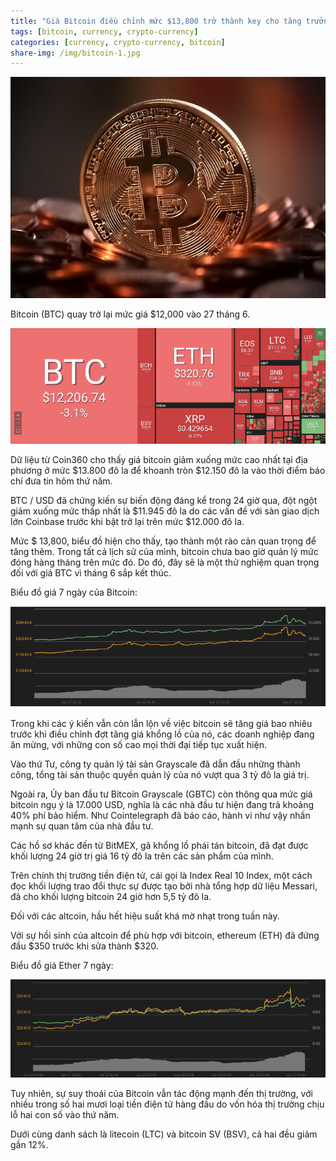 ```yaml
---
title: "Giá Bitcoin điều chỉnh mức $13,800 trở thành key cho tăng trưởng tương lai"
tags: [bitcoin, currency, crypto-currency]
categories: [currency, crypto-currency, bitcoin]
share-img: /img/bitcoin-1.jpg
---
```


![](/img/bitcoin-1.jpg)

Bitcoin (BTC) quay trở lại mức giá $12,000 vào 27 tháng 6.

![](/img/btc_price_20190627.png)

Dữ liệu từ Coin360 cho thấy giá bitcoin giảm xuống mức cao nhất tại địa phương ở mức $13.800 đô la để khoanh tròn $12.150 đô la vào thời điểm báo chí đưa tin hôm thứ năm.

BTC / USD đã chứng kiến sự biến động đáng kể trong 24 giờ qua, đột ngột giảm xuống mức thấp nhất là $11.945 đô la do các vấn đề với sàn giao dịch lớn Coinbase trước khi bật trở lại trên mức $12.000 đô la.

Mức $ 13,800, biểu đồ hiện cho thấy, tạo thành một rào cản quan trọng để tăng thêm. Trong tất cả lịch sử của mình, bitcoin chưa bao giờ quản lý mức đóng hàng tháng trên mức đó. Do đó, đây sẽ là một thử nghiệm quan trọng đối với giá BTC vì tháng 6 sắp kết thúc.

Biểu đồ giá 7 ngày của Bitcoin:

![](/img/btc_20190627_graph1.png)


Trong khi các ý kiến vẫn còn lẫn lộn về việc bitcoin sẽ tăng giá bao nhiêu trước khi điều chỉnh đợt tăng giá khổng lồ của nó, các doanh nghiệp đang ăn mừng, với những con số cao mọi thời đại tiếp tục xuất hiện.

Vào thứ Tư, công ty quản lý tài sản Grayscale đã dẫn đầu những thành công, tổng tài sản thuộc quyền quản lý của nó vượt qua 3 tỷ đô la giá trị.

Ngoài ra, Ủy ban đầu tư Bitcoin Grayscale (GBTC) còn thông qua mức giá bitcoin ngụ ý là 17.000 USD, nghĩa là các nhà đầu tư hiện đang trả khoảng 40% phí bảo hiểm. Như Cointelegraph đã báo cáo, hành vi như vậy nhấn mạnh sự quan tâm của nhà đầu tư.

Các hồ sơ khác đến từ BitMEX, gã khổng lồ phái tán bitcoin, đã đạt được khối lượng 24 giờ trị giá 16 tỷ đô la trên các sản phẩm của mình.

Trên chính thị trường tiền điện tử, cái gọi là Index Real 10 Index, một cách đọc khối lượng trao đổi thực sự được tạo bởi nhà tổng hợp dữ liệu Messari, đã cho khối lượng bitcoin 24 giờ hơn 5,5 tỷ đô la.

Đối với các altcoin, hầu hết hiệu suất khá mờ nhạt trong tuần này.

Với sự hồi sinh của altcoin để phù hợp với bitcoin, ethereum (ETH) đã đứng đầu $350 trước khi sửa thành $320.

Biểu đồ giá Ether 7 ngày:

![](/img/btc_20190627_graph2.png)

Tuy nhiên, sự suy thoái của Bitcoin vẫn tác động mạnh đến thị trường, với nhiều trong số hai mươi loại tiền điện tử hàng đầu do vốn hóa thị trường chịu lỗ hai con số vào thứ năm.

Dưới cùng danh sách là litecoin (LTC) và bitcoin SV (BSV), cả hai đều giảm gần 12%.
